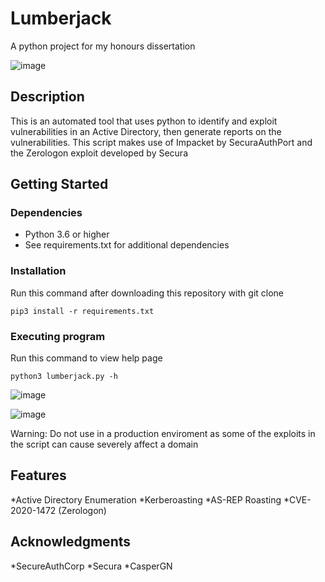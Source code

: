 # Lumberjack
A python project for my honours dissertation

![image](https://user-images.githubusercontent.com/58516757/166745742-ac2ed9bb-04e7-42df-a46e-8079898a39da.png)

## Description
This is an automated tool that uses python to identify and exploit vulnerabilities in an Active Directory, then generate reports on the vulnerabilities. This script makes use of Impacket by SecuraAuthPort and the Zerologon exploit developed by Secura

## Getting Started

### Dependencies
* Python 3.6 or higher
* See requirements.txt for additional dependencies

### Installation
Run this command after downloading this repository with git clone
```
pip3 install -r requirements.txt
```

### Executing program
Run this command to view help page
```
python3 lumberjack.py -h
```

![image](https://user-images.githubusercontent.com/58516757/166748501-9ce29baf-1379-4828-b134-39fa86380367.png)

![image](https://user-images.githubusercontent.com/58516757/166748552-c74f18a8-f0e8-4cd6-be12-9446bdb500cf.png)

Warning: Do not use in a production enviroment as some of the exploits in the script can cause severely affect a domain

## Features
*Active Directory Enumeration
*Kerberoasting
*AS-REP Roasting
*CVE-2020-1472 (Zerologon)

## Acknowledgments
*SecureAuthCorp
*Secura
*CasperGN
